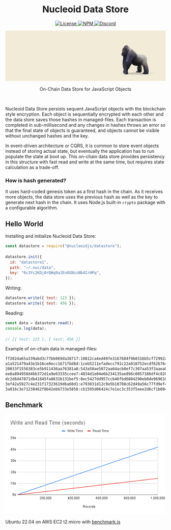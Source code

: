 <h1 align="center">Nucleoid Data Store</h1>

<p align="center">
  <a href="https://www.apache.org/licenses/LICENSE-2.0">
    <img src="https://img.shields.io/badge/Apache-2.0-yellow?style=for-the-badge&logo=apache" alt="License" />
  </a>
  <a href="https://www.npmjs.com/package/@nucleoidjs/datastore">
    <img src="https://img.shields.io/badge/NPM-red?style=for-the-badge&logo=npm" alt="NPM" />
  </a>
  <a href="https://discord.com/invite/eWXFCCuU5y">
    <img src="https://img.shields.io/badge/Discord-lightgrey?style=for-the-badge&logo=discord" alt="Discord" />
  </a>
</p>

[![Banner](.github/media/banner.png)](http://nucleoid.com/)

<p align="center">
  On-Chain Data Store for JavaScript Objects
</p>

<br/>

Nucleoid Data Store persists sequent JavaScript objects with the blockchain style encryption. Each object is sequentially encrypted with each other and the data store saves those hashes in managed-files. Each transaction is completed in sub-millisecond and any changes in hashes throws an error so that the final state of objects is guaranteed, and objects cannot be visible without unchanged hashes and the key.

In event-driven architecture or CQRS, it is common to store event objects instead of storing actual state, but eventually the application has to run populate the state at boot up. This on-chain data store provides persistency in this structure with fast read and write at the same time, but requires state calculation as a trade-off.

### How is hash generated?

It uses hard-coded genesis token as a first hash in the chain. As it receives more objects, the data store uses the previous hash as well as the key to generate next hash in the chain. It uses Node.js built-in `crypto` package with a configurable algorithm.

## Hello World

Installing and initialize Nucleoid Data Store:

```javascript
const datastore = require("@nucleoidjs/datastore");

datastore.init({
  id: "datastore1",
  path: "~/.nuc/data",
  key: "0c3Yc2KDj0rQWq9aJEnOGNzsNb4IrHPq",
});
```

Writing:

```javascript
datastore.write({ test: 123 });
datastore.write({ test: 456 });
```

Reading:

```javascript
const data = datastore.read();
console.log(data);

// [{ test: 123 }, { test: 456 }]
```

Example of on-chain data in managed-files:

```
ff2024a65a339abd3c77bb069da38717:10812ca4ed497e3167684f9b0316b5cf72992adffd9ed8bd97e08f321e117daf367b0123be9b14
a1a521479a43e1b16ce0ecc1671fbd8d:1ceb5211efadecc791c22a010752ecdf626764a71c4bc80c74f9d3ba6adb88d2e7cedcf6b6d84a
20033f1556383ce5b911436aa76381a8:543a50ae5072aa64acb0ef7c307aa53f3aaea042023704362305bedfafd721c9f9187405314c66
ee8a894958d4bb372d1a9e63335ccee7:4834d1e04e6b234135ae896c0057186df4c820b9b25fa6ce153e03f89c63b905208ba073c00510
dc2d6d47071db41845fa8631b131bef5:0ec5427dd957ccb46fbd6884290eb0de9696102405fc606d2acf56e059ed3e827610e6a8e93ef5
3ef42a5927c4e231f17323619d6a60d1:e793031d12c9e5b10708c62d49a56c77fd9ef463606609036d22af83490106c213224e5a7af1c7
3a016c3e71238462f8b42ebb733e5856:cb1595d06424c7e1ec3c353f5eee2d6cf1b804306dcdadb09a6be9a066b89581270464d1c4c969
```

## Benchmark

![benchmark](.github/media/benchmark.png)

Ubuntu 22.04 on AWS EC2 t2.micro with [benchmark.js](benchmark.js)
